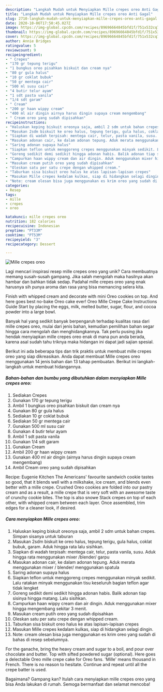 ```yaml
---
description: "Langkah Mudah untuk Menyiapkan Mille crepes oreo Anti Gagal"
title: "Langkah Mudah untuk Menyiapkan Mille crepes oreo Anti Gagal"
slug: 2710-langkah-mudah-untuk-menyiapkan-mille-crepes-oreo-anti-gagal
date: 2020-10-06T17:50:45.027Z
image: https://img-global.cpcdn.com/recipes/89696664845bfd1f/751x532cq70/mille-crepes-oreo-foto-resep-utama.jpg
thumbnail: https://img-global.cpcdn.com/recipes/89696664845bfd1f/751x532cq70/mille-crepes-oreo-foto-resep-utama.jpg
cover: https://img-global.cpcdn.com/recipes/89696664845bfd1f/751x532cq70/mille-crepes-oreo-foto-resep-utama.jpg
author: Annie Bridges
ratingvalue: 5
reviewcount: 9
recipeingredient:
- " Crepes"
- "170 gr tepung terigu"
- "1 bungkus oreo pisahkan biskuit dan cream nya"
- "80 gr gula halus"
- "10 gr coklat bubuk"
- "50 gr mentega cair"
- "500 ml susu cair"
- "4 butir telur ayam"
- "1 sdt pasta vanila"
- "1/4 sdt garam"
- " Cream"
- "200 gr haan wippy cream"
- "400 ml air dingin airnya harus dingin supaya cream mengembang"
- " Cream oreo yang sudah dipisahkan"
recipeinstructions:
- "Haluskan keping biskuit oreonya saja, ambil 2 sdm untuk bahan crepes. Simpan sisanya untuk taburan"
- "Masukan 2sdm biskuit ke oreo halus, tepung terigu, gula halus, coklat bubuk, garam. Aduk hingga rata lalu sisihkan."
- "Siapkan di wadah terpisah: mentega cair, telur, pasta vanila, susu. Aduk hingga rata menggunakan mixer /blender/ garpu"
- "Masukan adonan cair, ke dalam adonan tepung. Aduk merata menggunakan mixer / blender/ menggunakan spatula"
- "Saring adonan supaya halus"
- "Siapkan teflon untuk menggoreng crepes menggunakan minyak sedikit. Lalu ratakan minyak menggunakan tisu keseluruh bagian teflon agar tidak lengket"
- "Goreng sedikit demi sedikit hingga adonan habis. Balik adonan tiap sisinya hingga matang. Lalu sisihkan."
- "Campurkan haan wippy cream dan air dingin. Aduk menggunakan mixer hingga mengembang sekitar 3 menit."
- "Masukan cream putih oreo yang sudah dipisahkan"
- "Oleskan satu per satu crepe dengan whipped cream."
- "Taburkan sisa biskuit oreo halus ke atas lapisan-lapisan crepes"
- "Masukan Mille crepes kedalam kulkas, siap di hidangkan selagi dingin."
- "Note: cream olesan bisa juga menggunakan es krim oreo yang sudah di bahas di resep sebelumnya."
categories:
- Resep
tags:
- mille
- crepes
- oreo

katakunci: mille crepes oreo 
nutrition: 182 calories
recipecuisine: Indonesian
preptime: "PT33M"
cooktime: "PT53M"
recipeyield: "3"
recipecategory: Dessert

---
```



![Mille crepes oreo](https://img-global.cpcdn.com/recipes/89696664845bfd1f/751x532cq70/mille-crepes-oreo-foto-resep-utama.jpg)

Lagi mencari inspirasi resep mille crepes oreo yang unik? Cara membuatnya memang susah-susah gampang. Jika salah mengolah maka hasilnya akan hambar dan bahkan tidak sedap. Padahal mille crepes oreo yang enak harusnya sih punya aroma dan rasa yang bisa memancing selera kita.

Finish with whipped cream and decorate with mini Oreo cookies on top. And here goes best no-bake Oreo cake ever! Oreo Mille Crepe Cake Instructions Guide Start by placing the eggs, milk, melted butter, sugar, flour, and cocoa powder into a large bowl.

Banyak hal yang sedikit banyak berpengaruh terhadap kualitas rasa dari mille crepes oreo, mulai dari jenis bahan, kemudian pemilihan bahan segar hingga cara mengolah dan menghidangkannya. Tak perlu pusing jika hendak menyiapkan mille crepes oreo enak di mana pun anda berada, karena asal sudah tahu triknya maka hidangan ini dapat jadi sajian spesial.


Berikut ini ada beberapa tips dan trik praktis untuk membuat mille crepes oreo yang siap dikreasikan. Anda dapat membuat Mille crepes oreo menggunakan 14 jenis bahan dan 13 tahap pembuatan. Berikut ini langkah-langkah untuk membuat hidangannya.

<!--inarticleads1-->

##### Bahan-bahan dan bumbu yang dibutuhkan dalam menyiapkan Mille crepes oreo:

1. Sediakan  Crepes
1. Gunakan 170 gr tepung terigu
1. Ambil 1 bungkus oreo pisahkan biskuit dan cream nya
1. Gunakan 80 gr gula halus
1. Sediakan 10 gr coklat bubuk
1. Sediakan 50 gr mentega cair
1. Gunakan 500 ml susu cair
1. Gunakan 4 butir telur ayam
1. Ambil 1 sdt pasta vanila
1. Gunakan 1/4 sdt garam
1. Gunakan  Cream
1. Ambil 200 gr haan wippy cream
1. Gunakan 400 ml air dingin (airnya harus dingin supaya cream mengembang)
1. Ambil  Cream oreo yang sudah dipisahkan


Recipe: Eugenie Kitchen The Americans&#39; favourite sandwich cookie tastes so good, that it blends well with a milkshake, ice cream, and blends even better with a mille crepe. Crushed Oreo cookies are folded into our pastry cream and as a result, a mille crepe that is very soft with an awesome taste of crunchy cookie bites. The top is also snowe Stack crepes on top of each other, with whipped cream between each layer. Once assembled, trim edges for a cleaner look, if desired. 

<!--inarticleads2-->

##### Cara menyiapkan Mille crepes oreo:

1. Haluskan keping biskuit oreonya saja, ambil 2 sdm untuk bahan crepes. Simpan sisanya untuk taburan
1. Masukan 2sdm biskuit ke oreo halus, tepung terigu, gula halus, coklat bubuk, garam. Aduk hingga rata lalu sisihkan.
1. Siapkan di wadah terpisah: mentega cair, telur, pasta vanila, susu. Aduk hingga rata menggunakan mixer /blender/ garpu
1. Masukan adonan cair, ke dalam adonan tepung. Aduk merata menggunakan mixer / blender/ menggunakan spatula
1. Saring adonan supaya halus
1. Siapkan teflon untuk menggoreng crepes menggunakan minyak sedikit. Lalu ratakan minyak menggunakan tisu keseluruh bagian teflon agar tidak lengket
1. Goreng sedikit demi sedikit hingga adonan habis. Balik adonan tiap sisinya hingga matang. Lalu sisihkan.
1. Campurkan haan wippy cream dan air dingin. Aduk menggunakan mixer hingga mengembang sekitar 3 menit.
1. Masukan cream putih oreo yang sudah dipisahkan
1. Oleskan satu per satu crepe dengan whipped cream.
1. Taburkan sisa biskuit oreo halus ke atas lapisan-lapisan crepes
1. Masukan Mille crepes kedalam kulkas, siap di hidangkan selagi dingin.
1. Note: cream olesan bisa juga menggunakan es krim oreo yang sudah di bahas di resep sebelumnya.


For the ganache, bring the heavy cream and sugar to a boil, and pour over chocolate and butter. Top with sifted powdered sugar (optional). Here goes a delectable Oreo mille crepe cake for Oreo fans. &#39;Mille&#39; means thousand in French. There is no reason to hesitate. Continue and repeat until all the crepe batter is used. 

Bagaimana? Gampang kan? Itulah cara menyiapkan mille crepes oreo yang bisa Anda lakukan di rumah. Semoga bermanfaat dan selamat mencoba!
